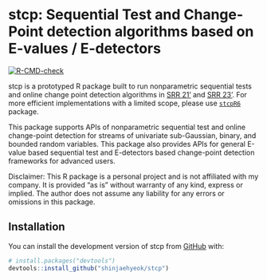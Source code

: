 
<!-- README.md is generated from README.Rmd. Please edit that file -->

# stcp: Sequential Test and Change-Point detection algorithms based on E-values / E-detectors

<!-- badges: start -->

[![R-CMD-check](https://github.com/shinjaehyeok/stcp/workflows/R-CMD-check/badge.svg)](https://github.com/shinjaehyeok/stcp/actions)
<!-- badges: end -->

stcp is a prototyped R package built to run nonparametric sequential
tests and online change point detection algorithms in [SRR
21’](https://arxiv.org/abs/2010.08082) and [SRR
23’](https://arxiv.org/abs/2203.03532). For more efficient
implementations with a limited scope, please use
[`stcpR6`](https://github.com/shinjaehyeok/stcpR6) package.

This package supports APIs of nonparametric sequential test and online
change-point detection for streams of univariate sub-Gaussian, binary,
and bounded random variables. This package also provides APIs for
general E-value based sequential test and E-detectors based change-point
detection frameworks for advanced users.

Disclaimer: This R package is a personal project and is not affiliated
with my company. It is provided “as is” without warranty of any kind,
express or implied. The author does not assume any liability for any
errors or omissions in this package.

## Installation

You can install the development version of stcp from
[GitHub](https://github.com/) with:

``` r
# install.packages("devtools")
devtools::install_github("shinjaehyeok/stcp")
```

<!-- You'll still need to render `README.Rmd` regularly, to keep `README.md` up-to-date. `devtools::build_readme()` is handy for this.  -->
<!-- TODO Write vignettes for CP and other families-->
<!-- TODO Implement asymptotic CS via sub-G CS with sample variance-->
